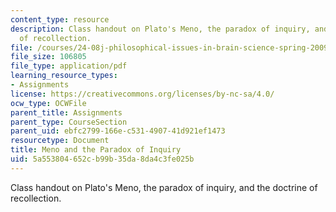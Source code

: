 ```yaml
---
content_type: resource
description: Class handout on Plato's Meno, the paradox of inquiry, and the doctrine
  of recollection.
file: /courses/24-08j-philosophical-issues-in-brain-science-spring-2009/5a553804652cb99b35da8da4c3fe025b_MIT24_08JS09_assn07.pdf
file_size: 106805
file_type: application/pdf
learning_resource_types:
- Assignments
license: https://creativecommons.org/licenses/by-nc-sa/4.0/
ocw_type: OCWFile
parent_title: Assignments
parent_type: CourseSection
parent_uid: ebfc2799-166e-c531-4907-41d921ef1473
resourcetype: Document
title: Meno and the Paradox of Inquiry
uid: 5a553804-652c-b99b-35da-8da4c3fe025b
---
```

Class handout on Plato's Meno, the paradox of inquiry, and the doctrine of recollection.
